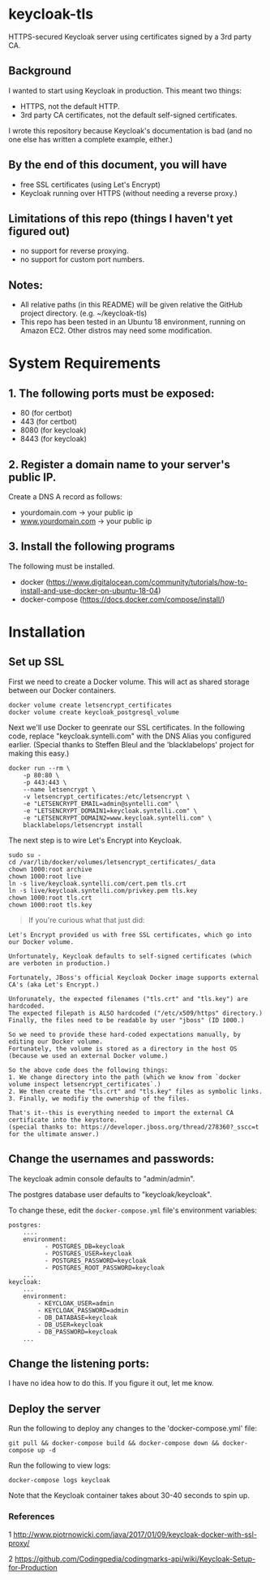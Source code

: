 # keycloak-tls
HTTPS-secured Keycloak server using certificates signed by a 3rd party CA.

## Background
I wanted to start using Keycloak in production. This meant two things:
- HTTPS, not the default HTTP.
- 3rd party CA certificates, not the default self-signed certificates.

I wrote this repository because Keycloak's documentation is bad (and no one else has written a complete example, either.)

## By the end of this document, you will have
- free SSL certificates (using Let's Encrypt)
- Keycloak running over HTTPS (without needing a reverse proxy.)

## Limitations of this repo (things I haven't yet figured out)
- no support for reverse proxying.
- no support for custom port numbers.

## Notes:
- All relative paths (in this README) will be given relative the GitHub project directory. (e.g. ~/keycloak-tls)
- This repo has been tested in an Ubuntu 18 environment, running on Amazon EC2. Other distros may need some modification.

# System Requirements
## 1. The following ports must be exposed:
- 80 (for certbot)
- 443 (for certbot)
- 8080 (for keycloak)
- 8443 (for keycloak)

## 2. Register a domain name to your server's public IP.
Create a DNS A record as follows:
- yourdomain.com -> your public ip
- www.yourdomain.com -> your public ip

## 3. Install the following programs
The following must be installed.
- docker (https://www.digitalocean.com/community/tutorials/how-to-install-and-use-docker-on-ubuntu-18-04)
- docker-compose (https://docs.docker.com/compose/install/)

# Installation
## Set up SSL
First we need to create a Docker volume. This will act as shared storage between our Docker containers.
```
docker volume create letsencrypt_certificates
docker volume create keycloak_postgresql_volume
```

Next we'll use Docker to geenrate our SSL certificates.
In the following code, replace "keycloak.syntelli.com" with the DNS Alias you configured earlier.
(Special thanks to Steffen Bleul and the 'blacklabelops' project for making this easy.)
```
docker run --rm \
    -p 80:80 \
    -p 443:443 \
    --name letsencrypt \
    -v letsencrypt_certificates:/etc/letsencrypt \
    -e "LETSENCRYPT_EMAIL=admin@syntelli.com" \
    -e "LETSENCRYPT_DOMAIN1=keycloak.syntelli.com" \
    -e "LETSENCRYPT_DOMAIN2=www.keycloak.syntelli.com" \
    blacklabelops/letsencrypt install
```

The next step is to wire Let's Encrypt into Keycloak.
```
sudo su -
cd /var/lib/docker/volumes/letsencrypt_certificates/_data
chown 1000:root archive
chown 1000:root live
ln -s live/keycloak.syntelli.com/cert.pem tls.crt
ln -s live/keycloak.syntelli.com/privkey.pem tls.key
chown 1000:root tls.crt
chown 1000:root tls.key
```

> If you're curious what that just did:
```
Let's Encrypt provided us with free SSL certificates, which go into our Docker volume.

Unfortunately, Keycloak defaults to self-signed certificates (which are verboten in production.)

Fortunately, JBoss's official Keycloak Docker image supports external CA's (aka Let's Encrypt.)

Unforunately, the expected filenames ("tls.crt" and "tls.key") are hardcoded.
The expected filepath is ALSO hardcoded ("/etc/x509/https" directory.)
Finally, the files need to be readable by user "jboss" (ID 1000.)

So we need to provide these hard-coded expectations manually, by editing our Docker volume.
Fortunately, the volume is stored as a directory in the host OS (because we used an external Docker volume.)

So the above code does the following things:
1. We change directory into the path (which we know from `docker volume inspect letsencrypt_certificates`.)
2. We then create the "tls.crt" and "tls.key" files as symbolic links.
3. Finally, we modifiy the ownership of the files.

That's it--this is everything needed to import the external CA certificate into the keystore.
(special thanks to: https://developer.jboss.org/thread/278360?_sscc=t for the ultimate answer.)
```

## Change the usernames and passwords:
The keycloak admin console defaults to "admin/admin".

The postgres database user defaults to "keycloak/keycloak".

To change these, edit the `docker-compose.yml` file's environment variables:
```
postgres:
    ....
    environment:
          - POSTGRES_DB=keycloak
          - POSTGRES_USER=keycloak
          - POSTGRES_PASSWORD=keycloak
          - POSTGRES_ROOT_PASSWORD=keycloak
    ...
keycloak:
    ...
    environment:
        - KEYCLOAK_USER=admin
        - KEYCLOAK_PASSWORD=admin
        - DB_DATABASE=keycloak
        - DB_USER=keycloak
        - DB_PASSWORD=keycloak
    ...
```

## Change the listening ports:
I have no idea how to do this. If you figure it out, let me know.

## Deploy the server
Run the following to deploy any changes to the 'docker-compose.yml' file:

```git pull && docker-compose build && docker-compose down && docker-compose up -d```

Run the following to view logs:

```docker-compose logs keycloak```

Note that the Keycloak container takes about 30-40 seconds to spin up.



### References

1 http://www.piotrnowicki.com/java/2017/01/09/keycloak-docker-with-ssl-proxy/

2 https://github.com/Codingpedia/codingmarks-api/wiki/Keycloak-Setup-for-Production
